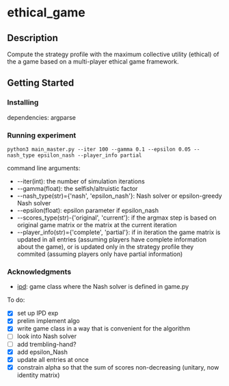 # ethical_game

## Description
Compute the strategy profile with the maximum collective utility (ethical) of the a game based on a multi-player ethical game framework.

## Getting Started
### Installing
dependencies: argparse

### Running experiment

```
python3 main_master.py --iter 100 --gamma 0.1 --epsilon 0.05 --nash_type epsilon_nash --player_info partial
```

command line arguments:
* --iter(int): the number of simulation iterations
* --gamma(float): the selfish/altruistic factor
* --nash_type(str)={'nash', 'epsilon_nash'}: Nash solver or epsilon-greedy Nash solver
* --epsilon(float): epsilon parameter if epsilon_nash
* --scores_type(str)-{'original', 'current'}: if the argmax step is based on original game matrix or the matrix at the current iteration
* --player_info(str)={'complete', 'partial'}: if in iteration the game matrix is updated in all entries (assuming players have complete information about the game), or is updated only in the strategy profile they commited (assuming players only have partial information)

### Acknowledgments

* [ipd](https://github.com/cristal-smac/ipd): game class where the Nash solver is defined in game.py



To do:
- [x] set up IPD exp
- [x] prelim implement algo
- [x] write game class in a way that is convenient for the algorithm
- [ ] look into Nash solver
- [ ] add trembling-hand?
- [x] add epsilon_Nash
- [x] update all entries at once
- [x] constrain alpha so that the sum of scores non-decreasing (unitary, now identity matrix)
